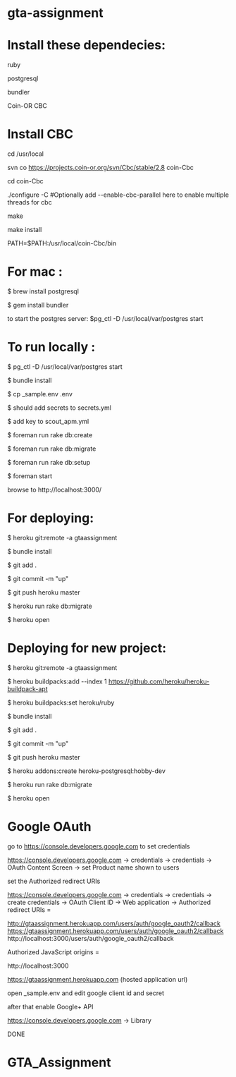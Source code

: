 # gta-assignment

# Install these dependecies:

ruby

postgresql

bundler

Coin-OR CBC


# Install CBC

cd /usr/local

svn co https://projects.coin-or.org/svn/Cbc/stable/2.8 coin-Cbc

cd coin-Cbc

./configure -C #Optionally add --enable-cbc-parallel here to enable multiple threads for cbc

make

make install

PATH=$PATH:/usr/local/coin-Cbc/bin


# For mac : 

$ brew install postgresql

$ gem install bundler

to start the postgres server: $pg_ctl -D /usr/local/var/postgres start



# To run locally : 

$ pg_ctl -D /usr/local/var/postgres start

$ bundle install 

$ cp _sample.env .env

$ should add secrets to secrets.yml

$ add key to scout_apm.yml

$ foreman run rake db:create

$ foreman run rake db:migrate

$ foreman run rake db:setup

$ foreman start

browse to http://localhost:3000/


# For deploying: 

$ heroku git:remote -a gtaassignment

$ bundle install

$ git add .

$ git commit -m "up"
 
$ git push heroku master

$ heroku run rake db:migrate

$ heroku open


# Deploying for new project: 

$ heroku git:remote -a gtaassignment

$ heroku buildpacks:add --index 1 https://github.com/heroku/heroku-buildpack-apt

$ heroku buildpacks:set heroku/ruby

$ bundle install

$ git add .

$ git commit -m "up"
 
$ git push heroku master

$ heroku addons:create heroku-postgresql:hobby-dev

$ heroku run rake db:migrate

$ heroku open

# Google OAuth 

go to https://console.developers.google.com to set credentials

https://console.developers.google.com -> credentials -> credentials -> OAuth Content Screen -> set Product name shown to users

set the Authorized redirect URIs

https://console.developers.google.com -> credentials -> credentials -> create credentials -> OAuth Client ID -> Web application -> Authorized redirect URIs = 

http://gtaassignment.herokuapp.com/users/auth/google_oauth2/callback
https://gtaassignment.herokuapp.com/users/auth/google_oauth2/callback
http://localhost:3000/users/auth/google_oauth2/callback

Authorized JavaScript origins = 

http://localhost:3000

https://gtaassignment.herokuapp.com (hosted application url)

open _sample.env and edit google client id and secret

after that enable Google+ API

https://console.developers.google.com -> Library

DONE




# GTA_Assignment
